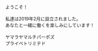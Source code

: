 <p class="index">
ようこそ！<br><br>
私達は2019年2月に設立されました。<br>
あなたと一緒に働くを楽しみにしています！<br><br>
ヤマラヤマルチパーポズ<br>プライベトリミテド
</p>